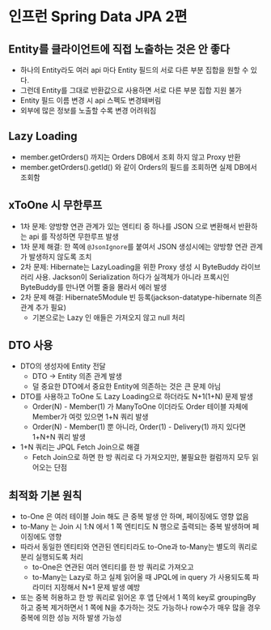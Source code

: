 # 인프런 Spring Data JPA 2편

## Entity를 클라이언트에 직접 노출하는 것은 안 좋다

- 하나의 Entity라도 여러 api 마다 Entity 필드의 서로 다른 부분 집합을 원할 수 있다.
- 그런데 Entity를 그대로 반환값으로 사용하면 서로 다른 부분 집합 지원 불가
- Entity 필드 이름 변경 시 api 스펙도 변경돼버림
- 외부에 많은 정보를 노출할 수록 변경 어려워짐

## Lazy Loading

- member.getOrders() 까지는 Orders DB에서 조회 하지 않고 Proxy 반환
- member.getOrders().getId() 와 같이 Orders의 필드를 조회하면 실제 DB에서 조회함

## xToOne 시 무한루프

- 1차 문제: 양방향 연관 관계가 있는 엔티티 중 하나를 JSON 으로 변환해서 반환하는 api 를 작성하면 무한루프 발생
- 1차 문제 해결: 한 쪽에 `@JsonIgnore`를 붙여서 JSON 생성시에는 양방향 연관 관계가 발생하지 않도록 조치
- 2차 문제: Hibernate는 LazyLoading을 위한 Proxy 생성 시 ByteBuddy 라이브러리 사용. Jackson이 Serialization 하다가 실객체가 아니라 프록시인 ByteBuddy를 만나면 어쩔 줄을 몰라서 에러 발생
- 2차 문제 해결: Hibernate5Module 빈 등록(jackson-datatype-hibernate 의존 관계 추가 필요)
  - 기본으로는 Lazy 인 애들은 가져오지 않고 null 처리

## DTO 사용

- DTO의 생성자에 Entity 전달
  - DTO -> Entity 의존 관계 발생
  - 덜 중요한 DTO에서 중요한 Entity에 의존하는 것은 큰 문제 아님
- DTO를 사용하고 ToOne 도 Lazy Loading으로 하더라도 N+1(1+N) 문제 발생
  - Order(N) - Member(1) 가 ManyToOne 이더라도 Order 테이블 자체에 Member가 여럿 있으면 1+N 쿼리 발생
  - Order(N) - Member(1) 뿐 아니라, Order(1) - Delivery(1) 까지 있다면 1+N+N 쿼리 발생
- 1+N 쿼리는 JPQL Fetch Join으로 해결 
  - Fetch Join으로 하면 한 방 쿼리로 다 가져오지만, 불필요한 컬럼까지 모두 읽어오는 단점

## 최적화 기본 원칙

- to-One 은 여러 테이블 Join 해도 큰 중복 발생 안 하며, 페이징에도 영향 없음
- to-Many 는 Join 시 1:N 에서 1 쪽 엔티티도 N 행으로 출력되는 중복 발생하며 페이징에도 영향
- 따라서 동일한 엔티티와 연관된 엔티티라도 to-One과 to-Many는 별도의 쿼리로 분리 실행되도록 처리
  - to-One은 연관된 여러 엔티티를 한 방 쿼리로 가져오고
  - to-Many는 Lazy로 하고 실제 읽어올 때 JPQL에 in query 가 사용되도록 파라미터 지정해서 N+1 문제 발생 예방
- 또는 중복 허용하고 한 방 쿼리로 읽어온 후 앱 단에서 1 쪽의 key로 groupingBy 하고 중복 제거하면서 1 쪽에 N을 추가하는 것도 가능하나 row수가 매우 많을 경우 중복에 의한 성능 저하 발생 가능성
